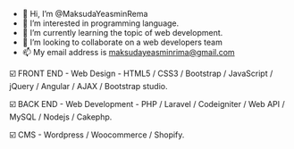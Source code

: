 - 👋 Hi, I’m @MaksudaYeasminRema
- 👀 I’m interested in programming language.
- 🌱 I’m currently learning the topic of web development.
- 💞️ I’m looking to collaborate on a web developers team
- 📫 My email address is maksudayeasminrima@gmail.com

☑️ FRONT END - Web Design - HTML5 / CSS3 /  Bootstrap / JavaScript / jQuery / Angular / AJAX / Bootstrap studio.

☑️ BACK END - Web Development - PHP / Laravel / Codeigniter / Web API / MySQL / Nodejs / Cakephp.

☑️ CMS - Wordpress / Woocommerce / Shopify.
